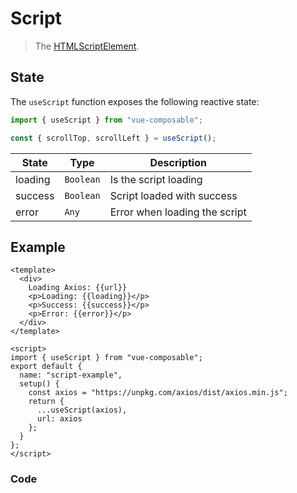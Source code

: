 # Script

> The [HTMLScriptElement](https://developer.mozilla.org/en-US/docs/Web/API/HTMLScriptElement).

## State

The `useScript` function exposes the following reactive state:

```js
import { useScript } from "vue-composable";

const { scrollTop, scrollLeft } = useScript();
```

| State   | Type      | Description                   |
| ------- | --------- | ----------------------------- |
| loading | `Boolean` | Is the script loading         |
| success | `Boolean` | Script loaded with success    |
| error   | `Any`     | Error when loading the script |

## Example

```vue
<template>
  <div>
    Loading Axios: {{url}}
    <p>Loading: {{loading}}</p>
    <p>Success: {{success}}</p>
    <p>Error: {{error}}</p>
  </div>
</template>

<script>
import { useScript } from "vue-composable";
export default {
  name: "script-example",
  setup() {
    const axios = "https://unpkg.com/axios/dist/axios.min.js";
    return {
      ...useScript(axios),
      url: axios
    };
  }
};
</script>
```

### Code

<script-example/>
